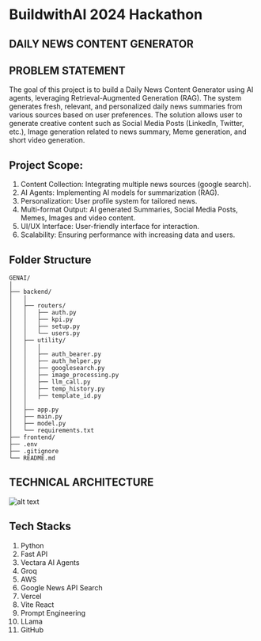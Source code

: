 # BuildwithAI 2024 Hackathon

## DAILY NEWS CONTENT GENERATOR

## PROBLEM STATEMENT
The goal of this project is to build a Daily News Content Generator using AI agents, leveraging Retrieval-Augmented Generation (RAG). The system generates fresh, relevant, and personalized daily news summaries from various sources based on user preferences. The solution allows user to generate creative content such as Social Media Posts (LinkedIn, Twitter, etc.), Image generation related to news summary, Meme generation, and short video generation.

## Project Scope:
1. Content Collection: Integrating multiple news sources (google search).
2. AI Agents: Implementing AI models for summarization (RAG).
3. Personalization: User profile system for tailored news.
4. Multi-format Output: AI generated Summaries, Social Media Posts, Memes, Images and video content.
5. UI/UX Interface: User-friendly interface for interaction.
6. Scalability: Ensuring performance with increasing data and users.


## Folder Structure
```
GENAI/
│
├── backend/
│   │
│   ├── routers/
│   │   ├── auth.py
│   │   ├── kpi.py
│   │   ├── setup.py
│   │   └── users.py
│   ├── utility/
│   │   │
│   │   ├── auth_bearer.py
│   │   ├── auth_helper.py
│   │   ├── googlesearch.py
│   │   ├── image_processing.py
│   │   ├── llm_call.py
│   │   ├── temp_history.py
│   │   ├── template_id.py
│   │   
│   ├── app.py
│   ├── main.py
│   ├── model.py
│   └── requirements.txt
├── frontend/
├── .env
├── .gitignore
└── README.md
```


## TECHNICAL ARCHITECTURE

![alt text](image-1.png)


## Tech Stacks
1. Python
2. Fast API
3. Vectara AI Agents
4. Groq
5. AWS
6. Google News API Search
7. Vercel
8. Vite React
9. Prompt Engineering
10. LLama
11. GitHub












